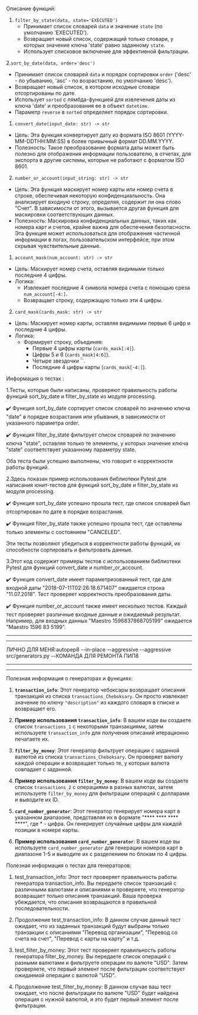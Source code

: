 Описание функций:

1. `filter_by_state(data, state='EXECUTED')`
   - Принимает список словарей `data` и значение `state` (по умолчанию 'EXECUTED').
   - Возвращает новый список, содержащий только словари, у которых значение ключа 'state' равно заданному `state`.
   - Использует списковое включение для эффективной фильтрации.

2.`sort_by_date(data, order='desc')`
   - Принимает список словарей `data` и порядок сортировки `order` ('desc' - по убыванию, 'asc' - по возрастанию, по умолчанию 'desc').
   - Возвращает новый список, в котором исходные словари отсортированы по дате.
   - Использует `sorted` с лямбда-функцией для извлечения даты из ключа 'date' и преобразования ее в объект `datetime`.
   - Параметр `reverse` в `sorted` определяет порядок сортировки. 

  
1. `convert_date(input_date: str) -> str`
* Цель:  Эта функция конвертирует дату из формата ISO 8601 (YYYY-MM-DDTHH:MM:SS) в более привычный формат DD.MM.YYYY.
* Полезность: Такое преобразование формата даты может быть полезно для отображения информации пользователю,  в отчетах, для экспорта в другие системы, которые не работают с форматом ISO 8601.

2. `number_or_account(input_string: str) -> str`
* Цель:  Эта функция маскирует номер карты или номер счета в строке, обеспечивая некоторую конфиденциальность. Она анализирует входную строку, определяя, содержит ли она слово "Счет". В зависимости от этого, вызывается другая функция для маскировки соответствующих данных.
* Полезность: Маскировка конфиденциальных данных, таких как номера карт и счетов, крайне важна для обеспечения безопасности. Эта функция может использоваться для отображения частичной информации в логах, пользовательском интерфейсе, при этом скрывая чувствительные данные.


1. `account_mask(num_account: str) -> str`

* Цель:  Маскирует номер счета, оставляя видимыми только последние 4 цифры.
* Логика:  
    * Извлекает последние 4 символа номера счета  с помощью среза `num_account[-4:]`.
    * Возвращает строку, содержащую только эти 4 цифры. 

2. `card_mask(cards_mask: str) -> str`

* Цель: Маскирует номер карты, оставляя видимыми первые 6 цифр и последние 4 цифры. 
* Логика:
    * Формирует строку, объединяя:
        * Первые 4 цифры карты (`cards_mask[:4]`).
        * Цифры 5 и 6 (`cards_mask[4:6]`).
        * Четыре звездочки ``.
        * Последние 4 цифры карты (`cards_mask[-4:]`).

Информация о тестах :

1.Тесты, которые были написаны, проверяют правильность работы функций sort_by_date и filter_by_state из модуля processing. 

✔️ Функция sort_by_date сортирует список словарей по значению ключа "date" в порядке возрастания или убывания, в зависимости от указанного параметра order. 

✔️ Функция filter_by_state фильтрует список словарей по значению ключа "state", оставляя только те элементы, у которых значение ключа "state" соответствует указанному параметру state.

Оба теста были успешно выполнены, что говорит о корректности работы функций. 

2.Здесь показан пример использования библиотеки Pytest для написания юнит-тестов для функций sort_by_date и filter_by_state из модуля processing. 

✔️ Функция sort_by_date успешно прошла тест, где список словарей был отсортирован по дате в порядке возрастания.

✔️ Функция filter_by_state также успешно прошла тест, где оставлены только элементы с состоянием "CANCELED".

Эти тесты позволяют убедиться в корректности работы функций, их способности сортировать и фильтровать данные. 

3.Этот код содержит примеры тестов с использованием библиотеки Pytest для функций convert_date и number_or_account. 

✔️ Функция convert_date имеет параметризованный тест, где для входной даты "2018-07-11T02:26:18.671407" ожидается строка "11.07.2018". Тест проверяет корректность преобразования даты.

✔️ Функция number_or_account также имеет несколько тестов. Каждый тест проверяет различные входные данные и ожидаемый результат. Например, для входных данных "Maestro 1596837868705199" ожидается "Maestro 1596 83  5199".

***********************************************************
***********************************************************
ЛИЧНО ДЛЯ МЕНЯ:autopep8 --in-place --aggressive --aggressive src/generators.py --КОМАНДА ДЛЯ РЕМОНТА ПИП8
***********************************************************
***********************************************************

Полезная информация о генераторах и функциях:

1. **`transaction_info`**: Этот генератор чебоксары возвращает описания транзакций из списка `transactions_Cheboksary`. Он просто извлекает значение по ключу `"description"` из каждого словаря в списке и возвращает его.

2. **Пример использования `transaction_info`**: В вашем коде вы создаете список `transactions_1` с некоторыми транзакциями, затем используете `transaction_info` для получения описаний итерационно печатаете их.

3. **`filter_by_money`**: Этот генератор фильтрует операции с заданной валютой из списка `transactions_Cheboksary`. Он проверяет валюту каждой операции и возвращает только те, у которых валюта совпадает с заданной.

4. **Пример использования `filter_by_money`**: В вашем коде вы создаете список `transactions_2` с операциями в разных валютах, затем используете `filter_by_money` для фильтрации операций с долларами и выводите их ID.

5. **`card_number_generator`**: Этот генератор генерирует номера карт в указанном диапазоне, представляя их в формате "**** **** **** ****", где * - цифра. Он генерирует случайные цифры для каждой позиции в номере карты.

6. **Пример использования `card_number_generator`**: В вашем коде вы используете `card_number_generator` для генерации номеров карт в диапазоне 1-5 и выводите их с разделением по блокам по 4 цифры.


Полезная информация о тестах для генераторов:

1. test_transaction_info: Этот тест проверяет правильность работы генератора transaction_info. Вы передаете список транзакций с различными валютами и описаниями и проверяете, что генератор возвращает только описания транзакций. Ваша проверка убеждается, что описания возвращаются в правильной последовательности.

2. Продолжение test_transaction_info: В данном случае данный тест ожидает, что из заданных транзакций будут выбраны только транзакции с описаниями "Перевод организации", "Перевод со счета на счет", "Перевод с карты на карту" и т.д.

3. test_filter_by_money: Этот тест проверяет правильность работы генератора filter_by_money. Вы передаете список операций с разными валютами и фильтруете операции по валюте "USD". Затем проверяете, что первый элемент после фильтрации соответствует ожидаемой операции с валютой "USD".

4. Продолжение test_filter_by_money: В данном случае ваш тест ожидает, что после фильтрации по валюте "USD" будет найдена операция с нужной валютой, и это будет первый элемент после фильтрации.
